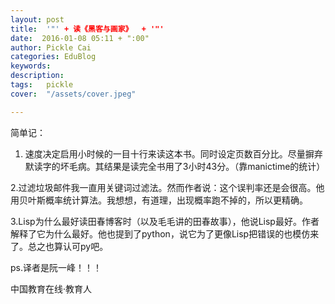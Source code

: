 ```yaml
---
layout: post  
title:  '"' + 读《黑客与画家》  + '"'
date:  2016-01-08 05:11 + ":00" 
author: Pickle Cai  
categories: EduBlog  
keywords: 
description:   
tags:	pickle   
cover:  "/assets/cover.jpeg"  

---  
```

    
简单记：

1. 速度决定启用小时候的一目十行来读这本书。同时设定页数百分比。尽量摒弃默读字的坏毛病。其结果是读完全书用了3小时43分。（靠manictime的统计）

2.过滤垃圾邮件我一直用关键词过滤法。然而作者说：这个误判率还是会很高。他用贝叶斯概率统计算法。我想想，有道理，出现概率跑不掉的，所以更精确。

3.Lisp为什么最好读田春博客时（以及毛毛讲的田春故事），他说Lisp最好。作者解释了它为什么最好。他也提到了python，说它为了更像Lisp把错误的也模仿来了。总之也算认可py吧。

ps.译者是阮一峰！！！

		    
 中国教育在线·教育人

